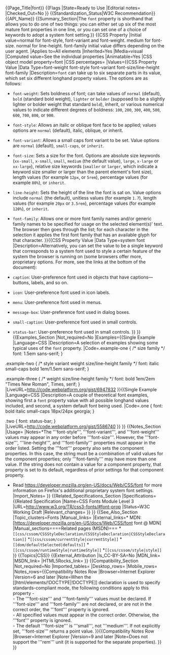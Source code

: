 {{Page_Title|font}}
{{Flags
|State=Ready to Use
|Editorial notes=
|Checked_Out=No
}}
{{Standardization_Status|W3C Recommendation}}
{{API_Name}}
{{Summary_Section|The <code>font</code> property is shorthand that allows you to do one of two things: you can either set up six of the most mature font properties in one line, or you can set one of a choice of keywords to adopt a system font setting.}}
{{CSS Property
|Initial value=normal for font-style, font-variant and font-weight. medium for font-size. normal for line-height. font-family initial value differs depending on the user agent.
|Applies to=All elements
|Inherited=Yes
|Media=visual
|Computed value=See the individual properties
|Animatable=Yes
|CSS object model property=font
|CSS percentages=
|Values={{CSS Property Value
|Data Type=font-weight font-style font-variant font-size/line-height font-family
|Description=<code>font</code> can take up to six separate parts in its value, which set six different longhand property values. The options are as follows:

* <code>font-weight</code>: Sets boldness of font; can take values of <code>normal</code> (default), <code>bold</code> (standard bold weight), <code>lighter</code> or <code>bolder</code> (supposed to be a slightly lighter or bolder weight that standard <code>bold</code>), inherit, or various numerical values to indicate different degrees of boldness: <code>100</code>, <code>200</code>, <code>300</code>, <code>400</code>, <code>500</code>, <code>600</code>, <code>700</code>, <code>800</code>, or <code>900</code>.
* <code>font-style</code>: Allows an italic or oblique font face to be applied; values options are <code>normal</code> (default), italic, oblique, or inherit.
* <code>font-variant</code>: Allows a small caps font variant to be set. Value options are <code>normal</code> (default), <code>small-caps</code>, or <code>inherit</code>.
* <code>font-size</code>: Sets a size for the font. Options are absolute size keywords (<code>xx-small</code>, <code>x-small</code>, <code>small</code>, <code>medium</code> (the default value), <code>large</code>, <code>x-large</code> or <code>xx-large</code>), relative size keywords (<code>smaller</code> or <code>larger</code>, which indicate a keyword size smaller or larger than the parent element's font size), length values (for example <code>12px</code>, or <code>5rem</code>), percentage values (for example <code>80%</code>), or <code>inherit</code>.
* <code>line-height</code>: Sets the height of the line the font is sat on. Value options include <code>normal</code> (the default), unitless values (for example <code>1.7</code>), length values (for example <code>20px</code> or <code>3.5rem</code>), percentage values (for example <code>120%</code>), or <code>inherit</code>.
* <code>font-family</code>: Allows one or more font family names and/or generic family names to be specified for usage on the selected element(s)' text. The browser then goes through the list; for each character in the selection it applies the first font family that has an available glyph for that character.
}}{{CSS Property Value
|Data Type=system font
|Description=Alternatively, you can set the value to be a single keyword that corresponds to a system font used to style a certain feature of the system the browser is running on (some browsers offer more, proprietary options. For more, see the links at the bottom of the document): 

* <code>caption</code>: User-preference font used in objects that have captions—buttons, labels, and so on.
* <code>icon</code>: User-preference font used in icon labels.
* <code>menu</code>: User-preference font used in menus.
* <code>message-box</code>: User-preference font used in dialog boxes.
* <code>small-caption</code>: User-preference font used in small controls.
* <code>status-bar</code>: User-preference font used in small controls.
}}
}}
{{Examples_Section
|Not_required=No
|Examples={{Single Example
|Language=CSS
|Description=A selection of examples showing some typical uses of the <code>font</code> property.
|Code=.example-one {
  /*    size  family    */
  font: 1.5em sans-serif;
}

.example-two {
  /*    style  variant    weight size/line-height family    */
  font: italic small-caps bold   1em/1.5em        sans-serif; 
}

.example-three {
  /*    weight size/line-height family                         */
  font: bold   1em/2em          "Times New Roman", Times, serif;
}
|LiveURL=http://code.webplatform.org/gist/6947832
}}{{Single Example
|Language=CSS
|Description=A couple of theoretical font examples, showing first a <code>font</code> property value with all possible longhand values included, and second, a system default font being used.
|Code=.one {
  font: bold italic small-caps 18px/24px georgia;
}		

.two {
  font: status-bar;
}
|LiveURL=http://code.webplatform.org/gist/5586740
}}
}}
{{Notes_Section
|Usage=
|Notes=*The '''font-style''', '''font-variant''', and '''font-weight''' values may appear in any order before '''font-size'''. However, the '''font-size''', '''line-height''', and '''font-family''' properties must appear in the order listed. Setting the '''font''' property also sets the component properties. In this case, the string must be a combination of valid values for the component properties; only '''font-family''' may have more than one value. 
If the string does not contain a value for a component property, that property is set to its default, regardless of prior settings for that component property.
* Read https://developer.mozilla.org/en-US/docs/Web/CSS/font for more information on Firefox's additional proprietary system font settings.
|Import_Notes=
}}
{{Related_Specifications_Section
|Specifications={{Related Specification
|Name=CSS Fonts Module Level 3
|URL=http://www.w3.org/TR/css3-fonts/#font-prop
|Status=W3C Working Draft
|Relevant_changes=
}}
}}
{{See_Also_Section
|Topic_clusters=Fonts
|Manual_links=
|External_links=* MDN: [https://developer.mozilla.org/en-US/docs/Web/CSS/font font @ MDN]
|Manual_sections====Related pages (MSDN)===
*<code>[[css/cssom/CSSStyleDeclaration/CSSStyleDeclaration|CSSStyleDeclaration]]</code>
*<code>[[css/cssom/currentStyle|currentStyle]]</code>
*<code>[[dom/defaultSelected|defaults]]</code>
*<code>[[css/cssom/runtimeStyle|runtimeStyle]]</code>
*<code>[[css/cssom/style|style]]</code>
}}
{{Topics|CSS}}
{{External_Attribution
|Is_CC-BY-SA=No
|MDN_link=
|MSDN_link=
|HTML5Rocks_link=
}}
{{Compatibility_Section
|Not_required=No
|Imported_tables=
|Desktop_rows=
|Mobile_rows=
|Notes_rows={{Compatibility Notes Row
|Browser=Internet Explorer
|Version=6 and later
|Note=When the [[html/elements/!DOCTYPE|!DOCTYPE]] declaration is used to specify standards-compliant mode, the following conditions apply to this property -<br/>- The '''font-size''' and '''font-family''' values must be declared. If '''font-size''' and '''font-family''' are not declared, or are not in the correct order, the '''font''' property is ignored.<br/>- All specified values must appear in the correct order. Otherwise, the '''font''' property is ignored.<br/>- The default '''font-size''' is '''small''', not '''medium'''. If not explicitly set, '''font-size''' returns a point value.
}}{{Compatibility Notes Row
|Browser=Internet Explorer
|Version=9 and later
|Note=Does not support the '''rem''' unit (it is supported for the separate properties).
}}
}}